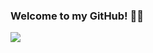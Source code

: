 ### Welcome to my GitHub! 👾💜


<img align="center" src="https://github-readme-stats.vercel.app/api/top-langs/?username=Tess314" />
